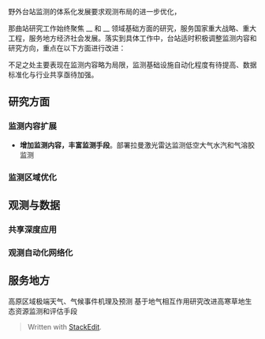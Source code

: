 野外台站监测的体系化发展要求观测布局的进一步优化，

那曲站研究工作始终聚焦 __ 和 __ 领域基础方面的研究，服务国家重大战略、重大工程，服务地方经济社会发展。落实到具体工作中，台站适时积极调整监测内容和研究方向，重点在以下方面进行改进：

不足之处主要表现在监测内容略为局限，监测基础设施自动化程度有待提高、数据标准化与行业共享亟待加强。
## 研究方面
### 监测内容扩展
- **增加监测内容，丰富监测手段**。部署拉曼激光雷达监测低空大气水汽和气溶胶监测
### 监测区域优化

## 观测与数据
### 共享深度应用
### 观测自动化网络化

## 服务地方
高原区域极端天气、气候事件机理及预测
基于地气相互作用研究改进高寒草地生态资源监测和评估手段

> Written with [StackEdit](https://stackedit.io/).
<!--stackedit_data:
eyJoaXN0b3J5IjpbMTcyNjcxMjE4MSwxNjgzNzg2NzIwLC0xNj
MzMTA2NDI4LC0yMzM3MTcxMDksLTQyNzQ3MDAyMCwzODE3Mzk5
NjEsLTkyNjYyMzk1NCwyMDg3MTMxNjc3LDI3NTM0OTA3NywtOT
Y5NjAwMTQzLC0zNTU2MTEwNTcsLTExOTExMzEzNTksMTc5NjQ5
NTYzOCw3MzA5OTgxMTZdfQ==
-->
